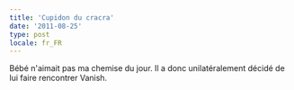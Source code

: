 ```yaml
---
title: 'Cupidon du cracra'
date: '2011-08-25'
type: post
locale: fr_FR
---
```


Bébé n'aimait pas ma chemise du jour. Il a donc unilatéralement décidé de lui faire rencontrer Vanish.
